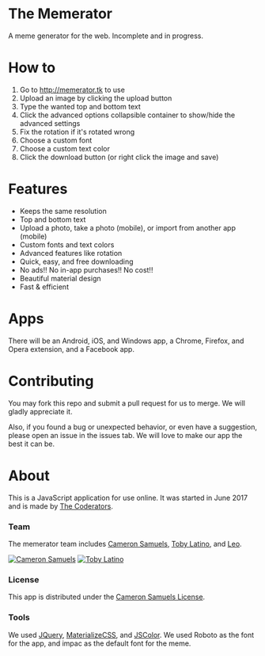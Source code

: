 # The Memerator
A meme generator for the web. Incomplete and in progress.
# How to
1. Go to <http://memerator.tk> to use
2. Upload an image by clicking the upload button
3. Type the wanted top and bottom text
4. Click the advanced options collapsible container to show/hide the advanced settings
5. Fix the rotation if it's rotated wrong
6. Choose a custom font
7. Choose a custom text color
8. Click the download button (or right click the image and save)
# Features
- Keeps the same resolution
- Top and bottom text
- Upload a photo, take a photo (mobile), or import from another app (mobile)
- Custom fonts and text colors
- Advanced features like rotation
- Quick, easy, and free downloading
- No ads!! No in-app purchases!! No cost!!
- Beautiful material design
- Fast & efficient
# Apps
There will be an Android, iOS, and Windows app, a Chrome, Firefox, and Opera extension, and a Facebook app.
# Contributing
You may fork this repo and submit a pull request for us to merge. We will gladly appreciate it.

Also, if you found a bug or unexpected behavior, or even have a suggestion, please open an issue in the issues tab. We will love to make our app the best it can be.
# About
This is a JavaScript application for use online. It was started in June 2017 and is made by [The Coderators](http://thecoderators.tk).
### Team
The memerator team includes [Cameron Samuels](http://cameronsamuels.com), [Toby Latino](http://github.com/Pipe-to-Grep), and [Leo](http://github.com/Acilliron).

[![Cameron Samuels](https://git.io/v7fr7)](http://cameronsamuels.com)
[![Toby Latino](https://git.io/v7T8o)](http://github.com/Pipe-to-Grep)
### License
This app is distributed under the [Cameron Samuels License](LICENSE).
### Tools
We used [JQuery](http://jquery.com), [MaterializeCSS](http://materializecss.com), and [JSColor](http://jscolor.com). We used Roboto as the font for the app, and impac as the default font for the meme.
